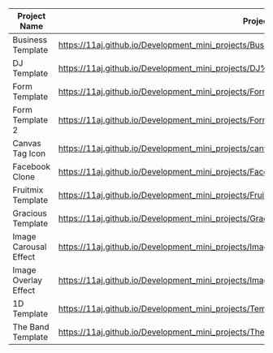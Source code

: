 | Project Name          | Project View Link |
| ----------------------| ------------------|
| Business Template     | https://11aj.github.io/Development_mini_projects/Business%20Template/index.html                          |
| DJ Template           | https://11aj.github.io/Development_mini_projects/DJ%20Template/index.html                                |
| Form Template         | https://11aj.github.io/Development_mini_projects/Form%20Template/index.html                              |
| Form Template 2       | https://11aj.github.io/Development_mini_projects/Form%20Template%202/index.html                          |
| Canvas Tag Icon       | https://11aj.github.io/Development_mini_projects/canvas%20tag/index.html                                 |
| Facebook Clone        | https://11aj.github.io/Development_mini_projects/Facebook%20Clone/index.html                            |
| Fruitmix Template     | https://11aj.github.io/Development_mini_projects/Fruitmix%20Template/index.html                         |
| Gracious Template     | https://11aj.github.io/Development_mini_projects/Gracious/index.html                                    |
| Image Carousal Effect | https://11aj.github.io/Development_mini_projects/Image%20Carousel/ok.html                               |
| Image Overlay Effect  | https://11aj.github.io/Development_mini_projects/Image%20Overlay%20effect/Image%20Overlay%20Effect.html |
| 1D Template           | https://11aj.github.io/Development_mini_projects/Template%201D/index.html                               |
| The Band Template     | https://11aj.github.io/Development_mini_projects/The%20Band/The%20Band.html                             |
